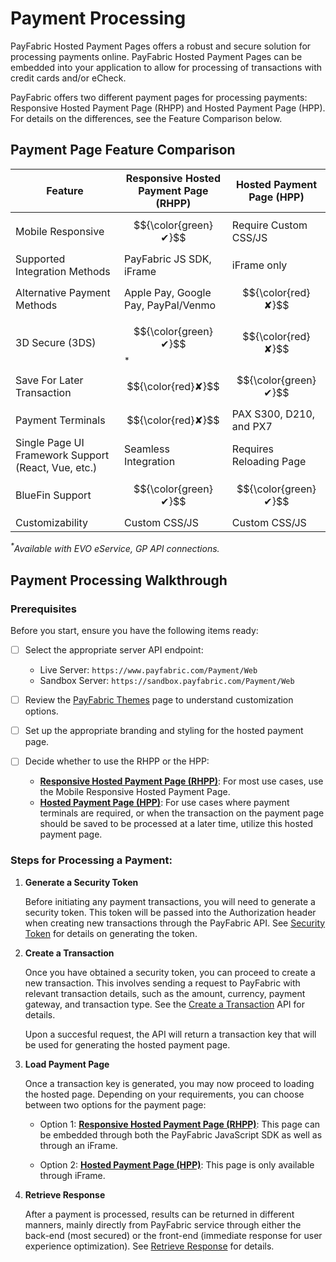 # Payment Processing
PayFabric Hosted Payment Pages offers a robust and secure solution for processing payments online. PayFabric Hosted Payment Pages can be embedded into your application to allow for processing of transactions with credit cards and/or eCheck.

PayFabric offers two different payment pages for processing payments: Responsive Hosted Payment Page (RHPP) and Hosted Payment Page (HPP). For details on the differences, see the Feature Comparison below.

## Payment Page Feature Comparison

| Feature | Responsive Hosted Payment Page (RHPP) | Hosted Payment Page (HPP) |
| ------- | ------------------------------------- | ------------------------- |
| Mobile Responsive | $${\color{green}✔}$$ | Require Custom CSS/JS |
| Supported Integration Methods | PayFabric JS SDK, iFrame | iFrame only |
| Alternative Payment Methods | Apple Pay, Google Pay, PayPal/Venmo | $${\color{red}✘}$$ |
| 3D Secure (3DS) | $${\color{green}✔}$$<sup>*</sup> | $${\color{red}✘}$$ |
| Save For Later Transaction | $${\color{red}✘}$$ | $${\color{green}✔}$$ |
| Payment Terminals | $${\color{red}✘}$$  | PAX S300, D210, and PX7 |
| Single Page UI Framework Support (React, Vue, etc.) | Seamless Integration | Requires Reloading Page |
| BlueFin Support | $${\color{green}✔}$$| $${\color{green}✔}$$ |
| Customizability | Custom CSS/JS |  Custom CSS/JS |

_<sup>*</sup>Available with EVO eService, GP API connections._

## Payment Processing Walkthrough

### Prerequisites

Before you start, ensure you have the following items ready:
   - [ ] Select the appropriate server API endpoint:
      - Live Server: `https://www.payfabric.com/Payment/Web`
      - Sandbox Server: `https://sandbox.payfabric.com/Payment/Web`

  - [ ] Review the [PayFabric Themes](https://github.com/PayFabric/Portal/blob/master/PayFabric/Sections/Themes.md) page to understand customization options.
  - [ ] Set up the appropriate branding and styling for the hosted payment page.
  - [ ] Decide whether to use the RHPP or the HPP:
      - **[Responsive Hosted Payment Page (RHPP)](../Sections/Responsive%20Hosted%20Payment%20Page%20(JavaScript%20SDK).md)**: For most use cases, use the Mobile Responsive Hosted Payment Page.
      - **[Hosted Payment Page (HPP)](../Sections/Hosted%20Payment%20Page.md)**: For use cases where payment terminals are required, or when the transaction on the payment page should be saved to be processed at a later time, utilize this hosted payment page.

### Steps for Processing a Payment: 

1. **Generate a Security Token**

   Before initiating any payment transactions, you will need to generate a security token. This token will be passed into the Authorization header when creating new transactions through the PayFabric API. See [Security Token](../Sections/Security%20Token.md) for details on generating the token.

2. **Create a Transaction**

   Once you have obtained a security token, you can proceed to create a new transaction. This involves sending a request to PayFabric with relevant transaction details, such as the amount, currency, payment gateway, and transaction type. See the [Create a Transaction](https://github.com/PayFabric/APIs/blob/master/PayFabric/Sections/Transactions.md#create-a-transaction) API for details.

   Upon a succesful request, the API will return a transaction key that will be used for generating the hosted payment page.

3. **Load Payment Page**

   Once a transaction key is generated, you may now proceed to loading the hosted page. Depending on your requirements, you can choose between two options for the payment page:
   - Option 1: **[Responsive Hosted Payment Page (RHPP)](../Sections/Responsive%20Hosted%20Payment%20Page%20(JavaScript%20SDK).md)**:  This page can be embedded through both the PayFabric JavaScript SDK as well as through an iFrame.

   - Option 2: **[Hosted Payment Page (HPP)](../Sections/Hosted%20Payment%20Page.md)**: This page is only available through iFrame.

4. **Retrieve Response**

   After a payment is processed, results can be returned in different manners, mainly directly from PayFabric service through either the back-end (most secured) or the front-end (immediate response for user experience optimization). See [Retrieve Response](../Sections/Retrieve%20Response.md) for details.





